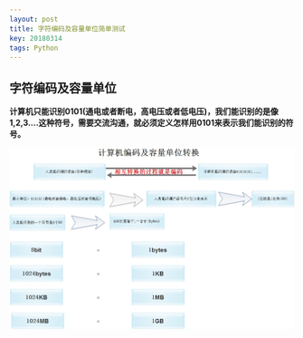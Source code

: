 ```yaml
---
layout: post
title: 字符编码及容量单位简单测试
key: 20180314
tags: Python
---
```


## 字符编码及容量单位

**计算机只能识别0101(通电或者断电，高电压或者低电压)，我们能识别的是像1,2,3....这种符号，需要交流沟通，就必须定义怎样用0101来表示我们能识别的符号。**

![bytes](https://raw.githubusercontent.com/xingdingchun/chadwick/master/image/python/bytes.jpg "bytes")
